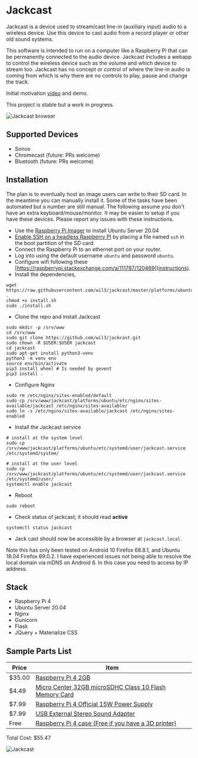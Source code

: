 # Jackcast
Jackcast is a device used to stream/cast line-in (auxiliary input) audio to a
wireless device. Use this device to cast audio from a record player or other
old sound systems. 

This software is intended to run on a computer like a Raspberry Pi that can be
permanently connected to the audio device. Jackcast includes a webapp to control the
wireless device such as the volume and which device to stream too. Jackcast has
no concept or control of where the line-in audio is coming from which is why
there are no controls to play, pause and change the track.

Initial motivation [video](https://youtu.be/4KiZJvDQa0I) and demo.

This project is stable but a work in progress.

![Jackcast browser](https://github.com/wil3/jackcast/blob/master/.github/images/app-desktop.png)

## Supported Devices
* Sonos
* Chromecast (future: PRs welcome)
* Bluetooth (future: PRs welcome)

## Installation
The plan is to eventually host an image users can write to their SD card. In
the meantime you can manually install it. Some of the tasks have been automated
but a number are still manual. The following assume you don't have
an extra keyboard/mouse/monitor. It may be easier to setup if you have these
devices. Please report any issues with these instructions.

* Use the [Raspberry Pi
  Imager](https://www.raspberrypi.org/documentation/installation/installing-images/)
to install Ubuntu Server 20.04
* [Enable SSH on a headless Raspberry PI](https://www.raspberrypi.org/documentation/remote-access/ssh/)
 by placing a file named `ssh` in the boot partition of the SD card.
* Connect the Raspberry Pi to an ethernet port on your router.
* Log into using the default username `ubuntu` and password `ubuntu`.
* Configure wifi following these
  [https://raspberrypi.stackexchange.com/a/111787/120469](instructions).
* Install the dependencies,
```
wget https://raw.githubusercontent.com/wil3/jackcast/master/platforms/ubuntu/install.sh .
chmod +x install.sh
sudo ./install.sh
```
* Clone the repo and install Jackcast
```
sudo mkdir -p /srv/www
cd /srv/www
sudo git clone https://github.com/wil3/jackcast.git
sudo chown -R $USER:$USER jackcast
cd jackcast
sudo apt-get install python3-venv
python3 -m venv env
source env/bin/activate
pip3 install wheel # Is needed by gevent
pip3 install .
```
* Configure Nginx
```
sudo rm /etc/nginx/sites-enabled/default
sudo cp /srv/www/jackcast/platforms/ubuntu/etc/nginx/sites-available/jackcast /etc/nginx/sites-available/
sudo ln -s /etc/nginx/sites-available/jackcast /etc/nginx/sites-enabled
```
* Install the Jackcast service 
```
# install at the system level 
sudo cp /srv/www/jackcast/platforms/ubuntu/etc/systemd/user/jackcast.service
/etc/systemd/system/

# install at the user level 
sudo cp /srv/www/jackcast/platforms/ubuntu/etc/systemd/user/jackcast.service
/etc/systemd/user/
systemctl enable jackcast
```
* Reboot
```
sudo reboot
```

* Check status of jackcast; it should read <b>active</b>
```
systemctl status jackcast
```

* Jack cast should now be accessible by a browser at `jackcast.local`. 

Note this has only been tested on Android 10 Firefox 68.8.1, and Ubuntu 18.04
Firefox 69.0.2. I have experienced issues not being able to resolve the local
domain via mDNS on Android 6. In this case you need to access by IP address.

## Stack
* Raspberry Pi 4
* Ubuntu Server 20.04
* Nginx
* Gunicorn
* Flask
* JQuery + Materialize CSS

## Sample Parts List 

| Price | Item |
| ------| -----|
| $35.00 | [Raspberry Pi 4 2GB](https://www.microcenter.com/product/621439/raspberry-pi-4-model-b---2gb-ddr4)|
| $4.49  | [Micro Center 32GB microSDHC Class 10 Flash Memory Card](https://www.microcenter.com/product/485584/micro-center-32gb-microsdhc-class-10-flash-memory-card) | 
| $7.99  | [Raspberry Pi 4 Official 15W Power Supply](https://www.microcenter.com/product/608170/raspberry-pi-4-official-15w-power-supply-us---black) | 
| $7.99  | [USB External Stereo Sound Adapter](https://www.amazon.com/gp/product/B00OJ5AV8I/ref=ppx_yo_dt_b_asin_title_o08_s00?ie=UTF8&psc=1) | 
| Free   | [Raspberry Pi 4 case (Free if you have a 3D printer)](https://www.thingiverse.com/thing:3723561) |

Total Cost: $55.47

![Jackcast](https://github.com/wil3/jackcast/blob/master/.github/images/pi-jackcast.jpg)
